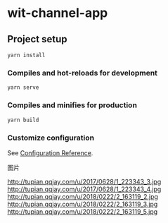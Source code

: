 # wit-channel-app

## Project setup
```
yarn install
```

### Compiles and hot-reloads for development
```
yarn serve
```

### Compiles and minifies for production
```
yarn build
```

### Customize configuration
See [Configuration Reference](https://cli.vuejs.org/config/).

图片

http://tupian.qqjay.com/u/2017/0628/1_223343_3.jpg
http://tupian.qqjay.com/u/2017/0628/1_223343_4.jpg
http://tupian.qqjay.com/u/2018/0222/2_163119_2.jpg
http://tupian.qqjay.com/u/2018/0222/2_163119_3.jpg
http://tupian.qqjay.com/u/2018/0222/2_163119_5.jpg
